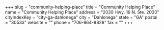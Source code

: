 +++
slug = "community-helping-place"
title = "Community Helping Place"
name = "Community Helping Place"
address = "2030 Hwy. 19 N. Ste. 2030"
cityIndexKey = "city-ga-dahlonega"
city = "Dahlonega"
state = "GA"
postal = "30533"
website = ""
phone = "706-864-8828"
fax = ""
+++

